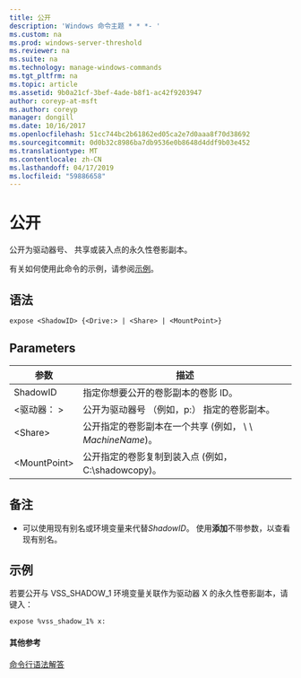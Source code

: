 ```yaml
---
title: 公开
description: 'Windows 命令主题 * * *- '
ms.custom: na
ms.prod: windows-server-threshold
ms.reviewer: na
ms.suite: na
ms.technology: manage-windows-commands
ms.tgt_pltfrm: na
ms.topic: article
ms.assetid: 9b0a21cf-3bef-4ade-b8f1-ac42f9203947
author: coreyp-at-msft
ms.author: coreyp
manager: dongill
ms.date: 10/16/2017
ms.openlocfilehash: 51cc744bc2b61862ed05ca2e7d0aaa8f70d38692
ms.sourcegitcommit: 0d0b32c8986ba7db9536e0b8648d4ddf9b03e452
ms.translationtype: MT
ms.contentlocale: zh-CN
ms.lasthandoff: 04/17/2019
ms.locfileid: "59886658"
---
```

# <a name="expose"></a>公开



公开为驱动器号、 共享或装入点的永久性卷影副本。

有关如何使用此命令的示例，请参阅[示例](#BKMK_examples)。

## <a name="syntax"></a>语法

```
expose <ShadowID> {<Drive:> | <Share> | <MountPoint>}
```

## <a name="parameters"></a>Parameters

|参数|描述|
|---------|-----------|
|ShadowID|指定你想要公开的卷影副本的卷影 ID。|
|\<驱动器： >|公开为驱动器号 （例如，p:） 指定的卷影副本。|
|\<Share>|公开指定的卷影副本在一个共享 (例如， \\ \\ *MachineName*\)。|
|\<MountPoint>|公开指定的卷影复制到装入点 (例如，C:\shadowcopy\)。|

## <a name="remarks"></a>备注

-   可以使用现有别名或环境变量来代替*ShadowID*。 使用**添加**不带参数，以查看现有别名。

## <a name="BKMK_examples"></a>示例

若要公开与 VSS_SHADOW_1 环境变量关联作为驱动器 X 的永久性卷影副本，请键入：
```
expose %vss_shadow_1% x:
```

#### <a name="additional-references"></a>其他参考

[命令行语法解答](command-line-syntax-key.md)